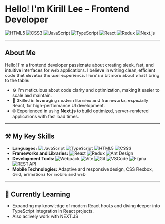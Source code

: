 # Hello! I'm Kirill Lee – Frontend Developer
![HTML5](https://img.shields.io/badge/HTML5-E34F26?style=flat-square&logo=html5&logoColor=white) 
![CSS3](https://img.shields.io/badge/CSS3-1572B6?style=flat-square&logo=css3&logoColor=white)
![JavaScript](https://img.shields.io/badge/JavaScript-F7DF1E?style=flat-square&logo=javascript&logoColor=black)
![TypeScript](https://img.shields.io/badge/TypeScript-007ACC?style=flat-square&logo=typescript&logoColor=white)
![React](https://img.shields.io/badge/React-20232A?style=flat-square&logo=react&logoColor=61DAFB)
![Redux](https://img.shields.io/badge/Redux-764ABC?style=flat-square&logo=redux&logoColor=white)
![Next.js](https://img.shields.io/badge/Next.js-000000?style=flat-square&logo=nextdotjs&logoColor=white)

---

## About Me
Hello! I'm a frontend developer passionate about creating sleek, fast, and intuitive interfaces for web applications. I believe in writing clean, efficient code that elevates the user experience. Here's a bit more about what I bring to the table:

- ⚙️ I'm meticulous about code clarity and optimization, making it easier to scale and maintain.
- 📱 Skilled in leveraging modern libraries and frameworks, especially React, for high-performance UI development.
- 🌐 Experienced in using **Next.js** to build optimized, server-rendered applications with fast load times.

---

## ⚒️ My Key Skills

- **Languages:** ![JavaScript](https://img.shields.io/badge/-JavaScript-F7DF1E?style=flat&logo=javascript&logoColor=black) ![TypeScript](https://img.shields.io/badge/-TypeScript-007ACC?style=flat&logo=typescript&logoColor=white) ![HTML5](https://img.shields.io/badge/-HTML5-E34F26?style=flat&logo=html5&logoColor=white) ![CSS3](https://img.shields.io/badge/-CSS3-1572B6?style=flat&logo=css3&logoColor=white)
- **Frameworks and Libraries:** ![React](https://img.shields.io/badge/-React-20232A?style=flat&logo=react&logoColor=61DAFB) ![Redux](https://img.shields.io/badge/-Redux-764ABC?style=flat&logo=redux&logoColor=white) ![Ant Design](https://img.shields.io/badge/-Ant%20Design-0170FE?style=flat&logo=ant-design&logoColor=white)
- **Development Tools:** ![Webpack](https://img.shields.io/badge/-Webpack-8DD6F9?style=flat&logo=webpack&logoColor=black) ![Vite](https://img.shields.io/badge/-Vite-646CFF?style=flat&logo=vite&logoColor=white) ![Git](https://img.shields.io/badge/-Git-F05032?style=flat&logo=git&logoColor=white) ![VSCode](https://img.shields.io/badge/-VS%20Code-007ACC?style=flat&logo=visual-studio-code&logoColor=white) ![Figma](https://img.shields.io/badge/-Figma-F24E1E?style=flat&logo=figma&logoColor=white) ![REST API](https://img.shields.io/badge/-REST%20API-02569B?style=flat&logo=rest&logoColor=white)
- **Mobile Technologies:** Adaptive and responsive design, CSS Flexbox, Grid, animations for mobile and web

---

## 🌱 Currently Learning
- Expanding my knowledge of modern React hooks and diving deeper into TypeScript integration in React projects.
- Also actively work with NEXT.JS


